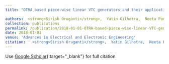 ```yaml
---
title: "OTRA based piece-wise linear VTC generators and their application in high-frequency sinusoid generation"

authors:  <strong>Sirish Oruganti</strong>,  Yatin Gilhotra,  Neeta Pandey,  Rajeshwari Pandey
collection: publications
permalink: /publication/2018-01-01-OTRA-based-piece-wise-linear-VTC-generators-and-their-application-in-high-frequency-sinusoid-generation
date: 2018-01-01
venue: 'Advances in Electrical and Electronic Engineering'
citation: ' <strong>Sirish Oruganti</strong>,  Yatin Gilhotra,  Neeta Pandey,  Rajeshwari Pandey, &quot;OTRA based piece-wise linear VTC generators and their application in high-frequency sinusoid generation.&quot; Advances in Electrical and Electronic Engineering, 2018.'
---
```

Use [Google Scholar](https://scholar.google.com/scholar?q=OTRA+based+piece+wise+linear+VTC+generators+and+their+application+in+high+frequency+sinusoid+generation){:target="_blank"} for full citation